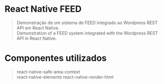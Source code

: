 # React Native FEED

> Demonstração de um sistema de FEED integrado ao Wordpress REST API em React Native.<br>
> Demonstration of a FEED system integrated with the Wordpress REST API in React Native.

# Componentes utilizados

> react-native-safe-area-context<br>
> react-native-elements
> react-native-render-html